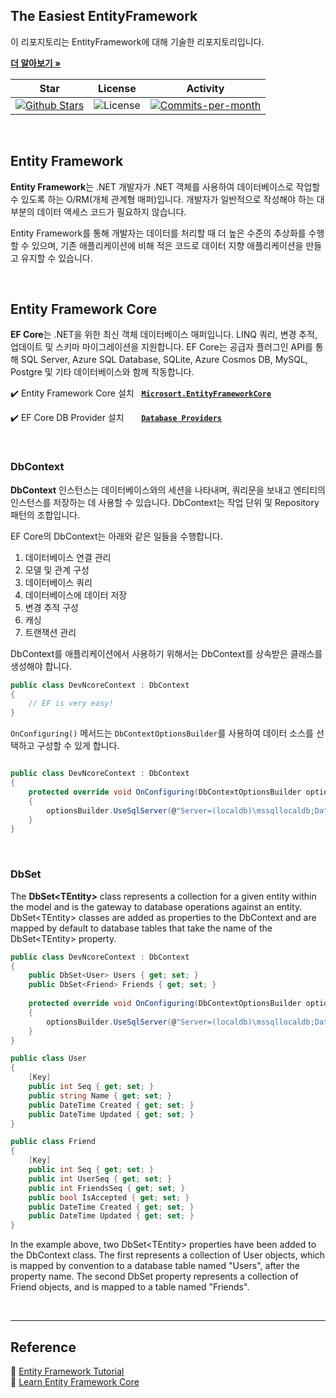 ## The Easiest EntityFramework

이 리포지토리는 EntityFramework에 대해 기술한 리포지토리입니다. <br />

<a href="https://github.com/devncore/devncore"><strong>더 알아보기 »</strong></a>
 
| Star | License | Activity |
|:----:|:-------:|:--------:|
| <a href="https://github.com/devncore/the-easiest-entityframework/stargazers"><img src="https://img.shields.io/github/stars/devncore/the-easiest-entityframework" alt="Github Stars"></a> | <img src="https://img.shields.io/github/license/devncore/the-easiest-entityframework" alt="License"> | <a href="https://github.com/devncore/the-easiest-entityframework/pulse"><img src="https://img.shields.io/github/commit-activity/m/devncore/the-easiest-entityframework" alt="Commits-per-month"></a> |

<br />
   
## Entity Framework
**Entity Framework**는 .NET 개발자가 .NET 객체를 사용하여 데이터베이스로 작업할 수 있도록 하는 O/RM(개체 관계형 매퍼)입니다. 개발자가 일반적으로 작성해야 하는 대부분의 데이터 액세스 코드가 필요하지 않습니다.

Entity Framework를 통해 개발자는 데이터를 처리할 때 더 높은 수준의 추상화를 수행할 수 있으며, 기존 애플리케이션에 비해 적은 코드로 데이터 지향 애플리케이션을 만들고 유지할 수 있습니다.

<br>

## Entity Framework Core
**EF Core**는 .NET을 위한 최신 객체 데이터베이스 매퍼입니다. LINQ 쿼리, 변경 추적, 업데이트 및 스키마 마이그레이션을 지원합니다. EF Core는 공급자 플러그인 API를 통해 SQL Server, Azure SQL Database, SQLite, Azure Cosmos DB, MySQL, Postgre 및 기타 데이터베이스와 함께 작동합니다.

✔️ Entity Framework Core 설치 &nbsp; [**`Microsort.EntityFrameworkCore`**](https://www.nuget.org/packages/Microsoft.EntityFrameworkCore)

✔️ EF Core DB Provider 설치 &nbsp;&nbsp;&nbsp;&nbsp;&nbsp; [**`Database Providers`**](https://docs.microsoft.com/en-us/ef/core/providers/?tabs=dotnet-core-cli)

<br>

### DbContext
**DbContext** 인스턴스는 데이터베이스와의 세션을 나타내며, 쿼리문을 보내고 엔티티의 인스턴스를 저장하는 데 사용할 수 있습니다. DbContext는 작업 단위 및 Repository 패턴의 조합입니다.

EF Core의 DbContext는 아래와 같은 일들을 수행합니다.

1. 데이터베이스 연결 관리  
1. 모델 및 관계 구성  
1. 데이터베이스 쿼리  
1. 데이터베이스에 데이터 저장  
1. 변경 추적 구성  
1. 캐싱  
1. 트랜잭션 관리  

DbContext를 애플리케이션에서 사용하기 위해서는 DbContext를 상속받은 클래스를 생성해야 합니다.
```csharp
public class DevNcoreContext : DbContext
{
    // EF is very easy!
}
```

`OnConfiguring()` 메서드는  `DbContextOptionsBuilder`를 사용하여 데이터 소스를 선택하고 구성할 수 있게 합니다.
```csharp

public class DevNcoreContext : DbContext
{
    protected override void OnConfiguring(DbContextOptionsBuilder optionsBuilder)
    {
        optionsBuilder.UseSqlServer(@"Server=(localdb)\mssqllocaldb;Database=Test");
    }
}
```

<br>

### DbSet
The **DbSet\<TEntity\>** class represents a collection for a given entity within the model and is the gateway to database operations against an entity. DbSet\<TEntity\> classes are added as properties to the DbContext and are mapped by default to database tables that take the name of the DbSet\<TEntity\> property.

```csharp
public class DevNcoreContext : DbContext
{
    public DbSet<User> Users { get; set; }
    public DbSet<Friend> Friends { get; set; }
    
    protected override void OnConfiguring(DbContextOptionsBuilder optionsBuilder)
    {
        optionsBuilder.UseSqlServer(@"Server=(localdb)\mssqllocaldb;Database=Test");
    }
}

public class User
{
    [Key]
    public int Seq { get; set; }
    public string Name { get; set; }
    public DateTime Created { get; set; }
    public DateTime Updated { get; set; }
}

public class Friend
{
    [Key]
    public int Seq { get; set; }
    public int UserSeq { get; set; }
    public int FriendsSeq { get; set; }
    public bool IsAccepted { get; set; }
    public DateTime Created { get; set; }
    public DateTime Updated { get; set; }
}
```
In the example above, two DbSet\<TEntity\> properties have been added to the DbContext class. The first represents a collection of User objects, which is mapped by convention to a database table named "Users", after the property name. The second DbSet property represents a collection of Friend objects, and is mapped to a table named "Friends".
    
<br>

***

## Reference
📑 [Entity Framework Tutorial](https://www.entityframeworktutorial.net/what-is-entityframework.aspx)   
📑 [Learn Entity Framework Core](https://www.learnentityframeworkcore.com/) 
